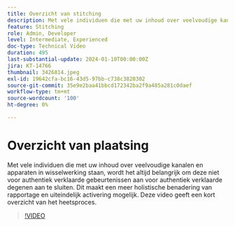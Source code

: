 ```yaml
---
title: Overzicht van stitching
description: Met vele individuen die met uw inhoud over veelvoudige kanalen en apparaten in wisselwerking staan, wordt het altijd belangrijk om deze niet voor authentiek verklaarde gebeurtenissen aan voor authentiek verklaarde degenen aan te sluiten. Dit maakt een meer holistische benadering van rapportage en uiteindelijk activering mogelijk. Deze video geeft een kort overzicht van het heetsproces.
feature: Stitching
role: Admin, Developer
level: Intermediate, Experienced
doc-type: Technical Video
duration: 495
last-substantial-update: 2024-01-10T00:00:00Z
jira: KT-14766
thumbnail: 3426814.jpeg
exl-id: 19642cfa-bc16-43d5-97bb-c738c3820302
source-git-commit: 35e9e2baa41bbcd172342ba2f9a485a281c0daef
workflow-type: tm+mt
source-wordcount: '100'
ht-degree: 0%

---
```


# Overzicht van plaatsing

Met vele individuen die met uw inhoud over veelvoudige kanalen en apparaten in wisselwerking staan, wordt het altijd belangrijk om deze niet voor authentiek verklaarde gebeurtenissen aan voor authentiek verklaarde degenen aan te sluiten. Dit maakt een meer holistische benadering van rapportage en uiteindelijk activering mogelijk. Deze video geeft een kort overzicht van het heetsproces.

>[!VIDEO](https://video.tv.adobe.com/v/3452553/?learn=on&captions=dut)
